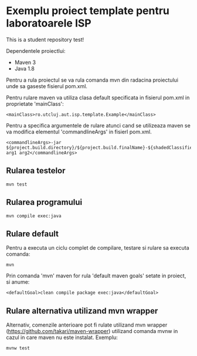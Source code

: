 # Exemplu proiect template pentru laboratoarele ISP

This is a student repository test!

Dependentele proiectlui:
- Maven 3 
- Java 1.8 

Pentru a rula proiectul se va rula comanda mvn din radacina proiectului unde sa gaseste fisierul pom.xml.

Pentru rulare maven va utiliza clasa default specificata in fisierul pom.xml in proprietate 'mainClass':

    <mainClass>ro.utcluj.aut.isp.template.Example</mainClass>

Pentru a specifica argumentele de rulare atunci cand se utilizeaza maven se va modifica elementul 'commandlineArgs' in fisierl pom.xml.

    <commandlineArgs>-jar ${project.build.directory}/${project.build.finalName}-${shadedClassifierName}.jar arg1 arg2</commandlineArgs>

## Rularea testelor

    mvn test

## Rularea programului 

    mvn compile exec:java 

## Rulare default

Pentru a executa un ciclu complet de compilare, testare si rulare sa executa comanda:

    mvn

Prin comanda 'mvn' maven for rula 'default maven goals' setate in proiect, si anume:

    <defaultGoal>clean compile package exec:java</defaultGoal> 

## Rulare alternativa utilizand mvn wrapper 

Alternativ, comenzile anterioare pot fi rulate utilizand mvn wrapper (https://github.com/takari/maven-wrapper) utilizand comanda mvnw in cazul in care maven nu este instalat. Exemplu:

    mvnw test 


